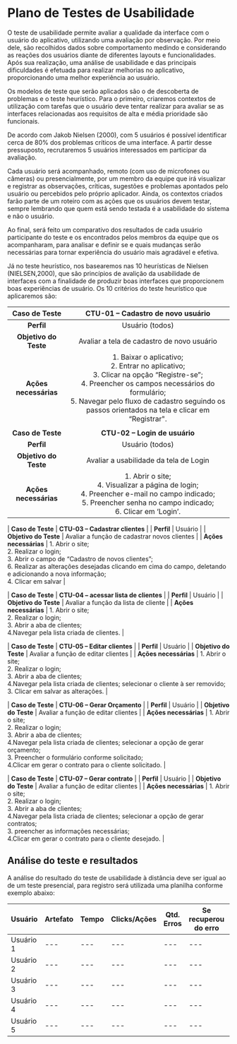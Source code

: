 # Plano de Testes de Usabilidade

O teste de usabilidade permite avaliar a qualidade da interface com o usuário do aplicativo, utilizando uma avaliação por observação. Por meio dele, são recolhidos dados sobre comportamento medindo e considerando as reações dos usuários diante de diferentes layouts e funcionalidades. Após sua realização, uma análise de usabilidade e das principais dificuldades é efetuada para realizar melhorias no aplicativo, proporcionando uma melhor experiência ao usuário.

Os modelos de teste que serão aplicados são o de descoberta de problemas e o teste heurístico. Para o primeiro, criaremos contextos de utilização com tarefas que o usuário deve tentar realizar para avaliar se as interfaces relacionadas aos requisitos de alta e média prioridade são funcionais. 

De acordo com Jakob Nielsen (2000), com 5 usuários é possível identificar cerca de 80% dos problemas críticos de uma interface. A partir desse pressuposto, recrutaremos 5 usuários interessados em participar da avaliação. 

Cada usuário será acompanhado, remoto (com uso de microfones ou câmeras) ou presencialmente, por um membro da equipe que irá visualizar e registrar as observações, críticas, sugestões e problemas apontados pelo usuário ou percebidos pelo próprio aplicador. Ainda, os contextos criados farão parte de um roteiro com as ações que os usuários devem testar, sempre lembrando que quem está sendo testada é a usabilidade do sistema e não o usuário.

Ao final, será feito um comparativo dos resultados de cada usuário participante do teste e os encontrados pelos membros da equipe que os acompanharam, para analisar e definir se e quais mudanças serão necessárias para tornar experiência do usuário mais agradável e efetiva.  

Já no teste heurístico, nos basearemos nas 10 heurísticas de Nielsen (NIELSEN,2000), que são princípios de avalição da usabilidade de interfaces com a finalidade de produzir boas interfaces que proporcionem boas experiências de usuário. Os 10 critérios do teste heurístico que aplicaremos são:

| **Caso de Teste** 	| **CTU-01 – Cadastro de novo usuário** 	|
|:---:	|:---:	|
| **Perfil** 	| Usuário (todos)	|
| **Objetivo do Teste** 	| Avaliar a tela de cadastro de novo usuário 	|
| **Ações necessárias** 	| 1. Baixar o aplicativo;<br>2. Entrar no aplicativo;<br>3. Clicar na opção “Registre-se”;<br> 4. Preencher os campos necessários do formulário;<br>5. Navegar pelo fluxo de cadastro seguindo os passos orientados na tela e clicar em “Registrar". 	|
|  	|  	|
| **Caso de Teste** 	| **CTU-02 – Login de usuário** 	|
| **Perfil** 	| Usuário (todos) 	|
| **Objetivo do Teste** 	| Avaliar a usabilidade da tela de Login 	|
| **Ações necessárias** 	| 1. Abrir o site;<br>4. Visualizar a página de login;<br>4. Preencher e-mail no campo indicado;<br>5. Preencher senha no campo indicado;<br>6. Clicar em ‘Login’. 	|

| **Caso de Teste** 	| **CTU-03 – Cadastrar clientes** 	|
| **Perfil** 	| Usuário 	|
| **Objetivo do Teste** 	| Avaliar a função de cadastrar novos clientes 	|
| **Ações necessárias** 	| 1. Abrir o site;<br>2. Realizar o login;<br>3. Abrir o campo de “Cadastro de novos clientes”;<br>6. Realizar as alterações desejadas clicando em cima do campo, deletando e adicionando a nova informação;<br>4. Clicar em salvar 	|

| **Caso de Teste** 	| **CTU-04 – acessar lista de clientes** 	|
| **Perfil** 	| Usuário 	|
| **Objetivo do Teste** 	| Avaliar a função da lista de cliente	|
| **Ações necessárias** 	| 1. Abrir o site;<br>2. Realizar o login;<br>3. Abrir a aba de clientes;<br>4.Navegar pela lista criada de clientes.   |

| **Caso de Teste** 	| **CTU-05 – Editar clientes** 	|
| **Perfil** 	| Usuário 	|
| **Objetivo do Teste** 	| Avaliar a função de editar clientes	|
| **Ações necessárias** 	| 1. Abrir o site;<br>2. Realizar o login;<br>3. Abrir a aba de clientes;<br>4.Navegar pela lista criada de clientes; selecionar o cliente à ser removido;<br>3. Clicar em salvar as alterações.   | 

| **Caso de Teste** 	| **CTU-06 – Gerar Orçamento** 	|
| **Perfil** 	| Usuário 	|
| **Objetivo do Teste** 	| Avaliar a função de editar clientes	|
| **Ações necessárias** 	| 1. Abrir o site;<br>2. Realizar o login;<br>3. Abrir a aba de clientes;<br>4.Navegar pela lista criada de clientes; selecionar a opção de gerar orçamento;<br>3. Preencher o formulário conforme solicitado;<br>4.Clicar em gerar o contrato para o cliente solicitado.   | 

| **Caso de Teste** 	| **CTU-07 – Gerar contrato** 	|
| **Perfil** 	| Usuário 	|
| **Objetivo do Teste** 	| Avaliar a função de editar clientes	|
| **Ações necessárias** 	| 1. Abrir o site;<br>2. Realizar o login;<br>3. Abrir a aba de clientes;<br>4.Navegar pela lista criada de clientes; selecionar a opção de gerar contratos;<br>3. preencher as informações necessárias;<br>4.Clicar em gerar o contrato para o cliente desejado.   | 


## Análise do teste e resultados

A análise do resultado do teste de usabilidade à distância deve ser igual ao de um teste presencial, para registro será utilizada uma planilha conforme exemplo abaixo:

| **Usuário** 	| **Artefato** 	| **Tempo** | **Clicks/Ações** | **Qtd. Erros** | **Se recuperou do erro** | **Comentários e observações** |
| --- 	| --- 	| --- | ---  | --- | --- | --- |
| Usuário 1	| --- 	| --- | ---  | --- | --- | --- |
| Usuário 2 | --- 	| --- | ---  | --- | --- | --- |
| Usuário 3	| --- 	| --- | ---  | --- | --- | --- |
| Usuário 4	| --- 	| --- | ---  | --- | --- | --- |
| Usuário 5	| --- 	| --- | ---  | --- | --- | --- |
